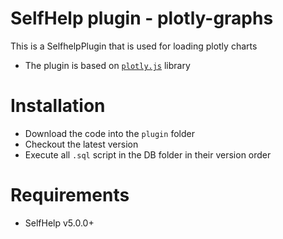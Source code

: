 # SelfHelp plugin - plotly-graphs

This is a SelfhelpPlugin that is used for loading plotly charts

 - The plugin is based on [`plotly.js`](https://plotly.com/javascript/) library

# Installation

 - Download the code into the `plugin` folder
 - Checkout the latest version 
 - Execute all `.sql` script in the DB folder in their version order

# Requirements

 - SelfHelp v5.0.0+
